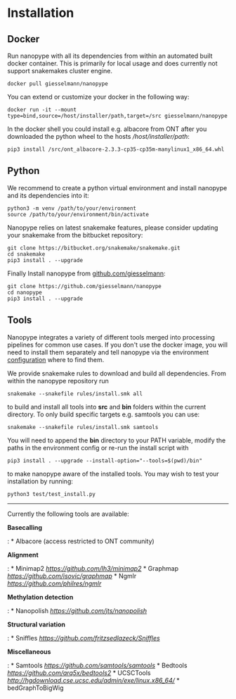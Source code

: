# Installation

## Docker
Run nanopype with all its dependencies from within an automated built docker container. This is primarily for local usage and does currently not support snakemakes cluster engine. 

    docker pull giesselmann/nanopype

You can extend or customize your docker in the following way: 
    
    docker run -it --mount type=bind,source=/host/installer/path,target=/src giesselmann/nanopype
    
In the docker shell you could install e.g. albacore from ONT after you downloaded the python wheel to the hosts */host/installer/path*:
    
    pip3 install /src/ont_albacore-2.3.3-cp35-cp35m-manylinux1_x86_64.whl

## Python
We recommend to create a python virtual environment and install nanopype and its dependencies into it:
    
    python3 -m venv /path/to/your/environment
    source /path/to/your/environment/bin/activate
    
Nanopype relies on latest snakemake features, please consider updating your snakemake from the bitbucket repository:

    git clone https://bitbucket.org/snakemake/snakemake.git
    cd snakemake
    pip3 install . --upgrade
    
Finally Install nanopype from [github.com/giesselmann](https://github.com/giesselmann/nanopype/):

    git clone https://github.com/giesselmann/nanopype
    cd nanopype
    pip3 install . --upgrade


## Tools
Nanopype integrates a variety of different tools merged into processing pipelines for common use cases. If you don't use the docker image, you will need to install them separately and tell nanopype via the environment [configuration](configuration.md) where to find them.

We provide snakemake rules to download and build all dependencies. From within the nanopype repository run
    
    snakemake --snakefile rules/install.smk all
    
to build and install all tools into **src** and **bin** folders within the current directory. To only build specific targets e.g. samtools you can use:

    snakemake --snakefile rules/install.smk samtools
    
You will need to append the **bin** directory to your PATH variable, modify the paths in the environment config or re-run the install script with
    
    pip3 install . --upgrade --install-option="--tools=$(pwd)/bin"

to make nanopype aware of the installed tools. You may wish to test your installation by running:
    
    python3 test/test_install.py

***

Currently the following tools are available:

**Basecalling**

:   * Albacore (access restricted to ONT community)

**Alignment**

:   * Minimap2 *https://github.com/lh3/minimap2*
    * Graphmap *https://github.com/isovic/graphmap*
    * Ngmlr *https://github.com/philres/ngmlr*
    
**Methylation detection**

:   * Nanopolish *https://github.com/jts/nanopolish*

**Structural variation**

:   * Sniffles *https://github.com/fritzsedlazeck/Sniffles*

**Miscellaneous**

:   * Samtools *https://github.com/samtools/samtools*
    * Bedtools *https://github.com/arq5x/bedtools2*
    * UCSCTools *http://hgdownload.cse.ucsc.edu/admin/exe/linux.x86_64/*
        * bedGraphToBigWig 


